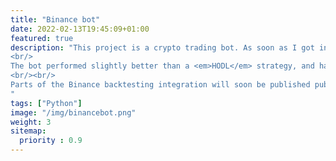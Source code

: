 ```yaml
---
title: "Binance bot"
date: 2022-02-13T19:45:09+01:00
featured: true
description: "This project is a crypto trading bot. As soon as I got into cryptocurrencies, I started learning about trading strategies and wondered why I've never seen some strategies I thought of. So I decided, with two of my friends, to code a bot that implements those strategies and backtest it on Binance's data for the ETH/USDT market.
<br/>
The bot performed slightly better than a <em>HODL</em> strategy, and has a lot of room for improvement.
<br/><br/>
Parts of the Binance backtesting integration will soon be published publicly as a library.
"
tags: ["Python"]
image: "/img/binancebot.png"
weight: 3
sitemap:
  priority : 0.9
---
```


